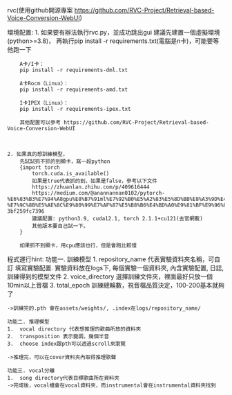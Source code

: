 rvc(使用github開源專案 https://github.com/RVC-Project/Retrieval-based-Voice-Conversion-WebUI)

環境配置:
    1. 如果要有辦法執行rvc.py，並成功跳出gui
        建議先建置一個虛擬環境(python>=3.8)，
        再執行pip install -r requirements.txt(電腦是n卡)，可能要等他跑一下

        A卡/I卡：
        pip install -r requirements-dml.txt

        A卡Rocm（Linux）：
        pip install -r requirements-amd.txt

        I卡IPEX（Linux）：
        pip install -r requirements-ipex.txt

        其他配置可以參考 https://github.com/RVC-Project/Retrieval-based-Voice-Conversion-WebUI



    2. 如果真的想訓練模型，
        先試試抓不抓的到顯卡，寫一段python
        {import torch
            torch.cuda.is_available() 
            如果是true代表抓的到，如果是false，參考以下文件
            https://zhuanlan.zhihu.com/p/409616444
            https://medium.com/@anannannan0102/pytorch-%E6%83%B3%E7%94%A8gpu%E8%B7%91ml%E7%92%B0%E5%A2%83%E5%8D%BB%E8%A3%9D%E4%B8%8D%E5%A5%BD-%E7%9C%8B%E5%AE%8C%E9%80%99%E7%AF%87%E5%B8%B6%E4%BD%A0%E9%81%BF%E9%96%8B%E5%90%84%E7%A8%AE%E9%9B%B7-3bf259fc7396
            建議配置: python3.9, cuda12.1, torch 2.1.1+cu121(去官網載)
            其他版本要自己試一下。
        }

        如果抓不到顯卡，用cpu應該也行，但是會跑比較慢


程式運行hint:
    功能一. 訓練模型
    1.  repository_name 代表實驗資料夾名稱，可自訂
        填寫實驗配置. 實驗資料放在logs下, 每個實驗一個資料夾, 內含實驗配置, 日誌, 訓練得到的模型文件
    2.  voice_directory 選擇訓練文件夾，裡面最好只放一個10min以上音檔
    3.  total_epoch 訓練總輪數，視音檔品質決定，100-200基本就夠了

    ->訓練完的.pth 會在assets/weights/, .index在logs/repository_name/

    功能二. 推理模型
    1.  vocal directory 代表想推理的歌曲所放的資料夾
    2.  transposition 表示變調，幾個半音
    3.  choose index跟pth可以透過scroll來瀏覽

    ->推理完，可以在cover資料夾內取得推理歌聲

    功能三. vocal分離
    1.  song directory代表目標歌曲所在資料夾
    ->完成後，vocal檔會在vocal資料夾，而instrumental會在instrumental資料夾找到

